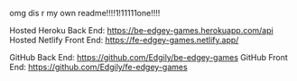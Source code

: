 omg dis r my own readme!!!!1!11111one!!!!

Hosted Heroku Back End:
https://be-edgey-games.herokuapp.com/api
Hosted Netlify Front End:
https://fe-edgey-games.netlify.app/

GitHub Back End:
https://github.com/Edgily/be-edgey-games
GitHub Front End:
https://github.com/Edgily/fe-edgey-games
